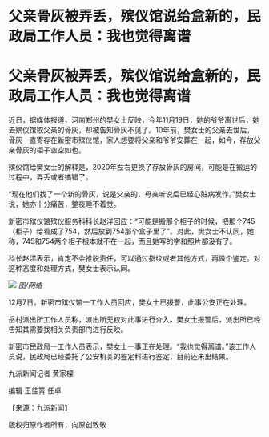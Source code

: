 # 父亲骨灰被弄丢，殡仪馆说给盒新的，民政局工作人员：我也觉得离谱

# 父亲骨灰被弄丢，殡仪馆说给盒新的，民政局工作人员：我也觉得离谱

近日，据媒体报道，河南郑州的樊女士反映，今年11月19日，她的爷爷离世后，她去殡仪馆取父亲的骨灰，却被告知骨灰不见了。10年前，樊女士的父亲去世后，骨灰一直寄存在新密市殡仪馆，家人想要将父亲和爷爷安葬在一起，如今，存放父亲骨灰的柜子空空如也。

殡仪馆给樊女士的解释是，2020年左右更换了存放骨灰的房间，可能是在搬运的过程中，弄丢或者搞错了。

“现在他们找了一个新的骨灰，说是父亲的，母亲听说后已经心脏病发作。”樊女士说，她亦十分痛苦，整夜睡不着觉。

新密市殡仪馆殡仪服务科科长赵洋回应：“可能是搬那个柜子的时候，把那个745（柜子）给看成了754，然后放到754那个盒子里了”。对此，樊女士不认同，她称，745和754两个柜子根本就不在一起，而且她写的字和照片都没有了。

科长赵洋表示，肯定不会推脱责任，可以通过指纹或者其他方式，再做个鉴定。对这种态度和处理方式，樊女士表示认同。

![](https://inews.gtimg.com/om_bt/Otsfixei4Ds_CZ5QrIjXOKkP7egB_mJ8lYyZWG8ReaxvUAA/1000)
_图/网络_

12月7日，新密市殡仪馆一工作人员回应，樊女士已报警，此事公安正在处理。

岳村派出所工作人员称，派出所无权对此事进行介入。樊女士报警后，派出所已经告知其需要找相关负责部门进行反映。

新密市民政局一工作人员表示，樊女士一事正在处理。“我也觉得离谱。”该工作人员说，民政局已经委托了公安机关的鉴定科进行鉴定，目前还未出结果。

九派新闻记者 黄家樑

编辑 王佳箐 任卓

【来源：九派新闻】

版权归原作者所有，向原创致敬

